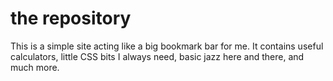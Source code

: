 # the repository

This is a simple site acting like a big bookmark bar for me.
It contains useful calculators, little CSS bits I always need, basic jazz here and there, and much more.
